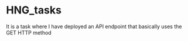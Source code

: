 # HNG_tasks


It is a task where I have deployed an API endpoint that basically uses the GET HTTP method
